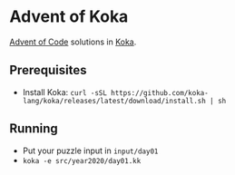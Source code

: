 # Advent of Koka

[Advent of Code](https://adventofcode.com/) solutions in [Koka](https://koka-lang.github.io/).

## Prerequisites

- Install Koka: `curl -sSL https://github.com/koka-lang/koka/releases/latest/download/install.sh | sh`

## Running

- Put your puzzle input in `input/day01`
- `koka -e src/year2020/day01.kk`
